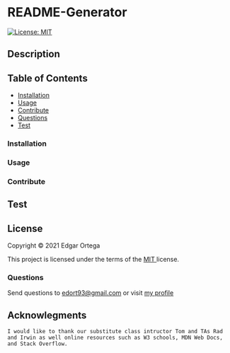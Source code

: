 # README-Generator

  [![License: MIT](https://img.shields.io/badge/License-MIT-yellow.svg)](https://opensource.org/licenses/MIT)
  ## Description
  


  ## Table of Contents
  * [Installation](#installation)
  * [Usage](#usage)
  * [Contribute](#contribute)
  * [Questions](#questions)
  * [Test](#test)
  
  ### Installation

 
  
  ### Usage
 
 

  ### Contribute


  ## Test


 ## License
  Copyright &copy; 2021 Edgar Ortega

This project is licensed under the terms of the  <a href="https://opensource.org/licenses/MIT" target= "_blank" > MIT </a> license.
  
  
  ### Questions
  Send questions to edort93@gmail.com or visit <a href="https://github.com/edgarO93" target= "_blank" >my profile </a><br>
  
    
  ## Acknowlegments
~~~
I would like to thank our substitute class intructor Tom and TAs Rad and Irwin as well online resources such as W3 schools, MDN Web Docs, and Stack Overflow.
~~~